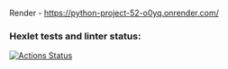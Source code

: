 Render - https://python-project-52-o0yq.onrender.com/


### Hexlet tests and linter status:
[![Actions Status](https://github.com/kazanmarat/python-project-52/actions/workflows/hexlet-check.yml/badge.svg)](https://github.com/kazanmarat/python-project-52/actions)